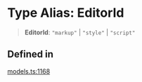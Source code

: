 # Type Alias: EditorId

> **EditorId**: `"markup"` \| `"style"` \| `"script"`

## Defined in

[models.ts:1168](https://github.com/live-codes/livecodes/blob/ca3a38602cd90e12413c6333c1e0e06995427bd0/src/sdk/models.ts#L1168)